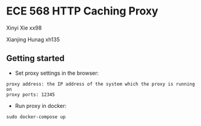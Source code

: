 # ECE 568 HTTP Caching Proxy
Xinyi Xie xx98

Xianjing Hunag xh135

## Getting started

* Set proxy settings in the browser: 
```
proxy address: the IP address of the system which the proxy is running on
proxy ports: 12345
```
* Run proxy in docker:
```
sudo docker-compose up
```